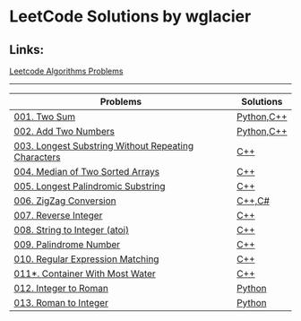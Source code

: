 
# LeetCode Solutions by wglacier


## Links:
[Leetcode Algorithms Problems](https://leetcode.com/problemset/algorithms/)  

---

| Problems | Solutions |
|----------|-----------|
| [001. Two Sum](https://leetcode.com/problems/Two-Sum/) | [Python,C++](./solutions/1.%20Two%20Sum.md) |
| [002. Add Two Numbers](https://leetcode.com/problems/Add-Two-Numbers/) | [Python,C++ ](./solutions/2.%20Add%20Two%20Numbers.md) |
| [003. Longest Substring Without Repeating Characters](https://leetcode.com/problems/Longest-Substring-Without-Repeating-Characters/) | [C++](./solutions/3.%20Longest%20Substring%20Without%20Repeating%20Characters.md) |
| [004. Median of Two Sorted Arrays](https://leetcode.com/problems/Median-of-Two-Sorted-Arrays/) | [C++](./solutions/4.%20Median%20of%20Two%20Sorted%20Arrays.md) |
| [005. Longest Palindromic Substring](https://leetcode.com/problems/Longest-Palindromic-Substring/) | [C++](./solutions/5.%20Longest%20Palindromic%20Substring.md) |
| [006. ZigZag Conversion](https://leetcode.com/problems/zigzag-conversion/) | [C++,C#](./solutions/6.%20ZigZag%20Conversion.md) |
| [007. Reverse Integer](https://leetcode.com/problems/reverse-integer/) | [C++](./solutions/7.%20Reverse%20Integer.md) |
| [008. String to Integer (atoi)](https://leetcode.com/problems/string-to-integer-atoi/) | [C++](./solutions/8.%20String%20to%20Integer%20(atoi).md) |
| [009. Palindrome Number](https://leetcode.com/problems/palindrome-number/) | [C++](./solutions/9.%20Palindrome%20Number.md) |
| [010. Regular Expression Matching](https://leetcode.com/problems/regular-expression-matching/) | [C++](./solutions/10.%20Regular%20Expression%20Matching.md) |
| [011*. Container With Most Water](https://leetcode.com/problems/container-with-most-water/) | [C++](./solutions/11.%20Container%20With%20Most%20Water.md) |
| [012. Integer to Roman](https://leetcode.com/problems/integer-to-roman/) | [Python](./solutions/11.%20Integer%20to%20Roman.md) |
| [013. Roman to Integer](https://leetcode.com/problems/roman-to-integer/) | [Python](./solutions/12.%20Roman%20to%20Integer.md) |
